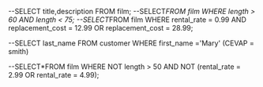 --SELECT title,description FROM film;
--SELECT*FROM film WHERE length > 60 AND length < 75;
--SELECT*FROM film WHERE rental_rate = 0.99 AND replacement_cost = 12.99 OR replacement_cost = 28.99;

--SELECT last_name FROM customer WHERE first_name ='Mary' (CEVAP = smith)

--SELECT*FROM film WHERE NOT length > 50 AND NOT (rental_rate = 2.99 OR rental_rate = 4.99);